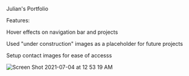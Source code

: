 Julian's Portfolio


Features:

Hover effects on navigation bar and projects

Used "under construction" images as a placeholder for future projects

Setup contact images for ease of accesss


![Screen Shot 2021-07-04 at 12 53 19 AM](https://user-images.githubusercontent.com/58565920/124373678-596aa880-dc62-11eb-81c4-f17faea631c7.png)
